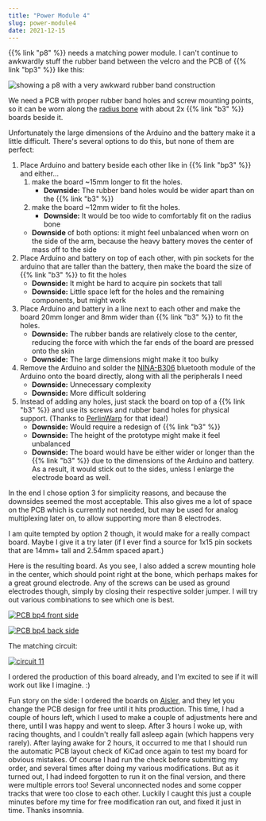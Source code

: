 ```yaml
---
title: "Power Module 4"
slug: power-module4
date: 2021-12-15
---
```


{{% link "p8" %}} needs a matching power module.  I can't continue to awkwardly
stuff the rubber band between the velcro and the PCB of {{% link "bp3" %}} like
this:

![showing a p8 with a very awkward rubber band construction](/img/blog/2021-10-06_p8_rubber_band.jpg)

We need a PCB with proper rubber band holes and screw mounting points, so it
can be worn along the [radius
bone](https://en.wikipedia.org/w/index.php?title=Radius_(bone)&oldid=1059884654)
with about 2x {{% link "b3" %}} boards beside it.

Unfortunately the large dimensions of the Arduino and the battery make it a
little difficult.  There's several options to do this, but none of them are
perfect:

1. Place Arduino and battery beside each other like in {{% link "bp3" %}}
   and either...
    1. make the board ~15mm longer to fit the holes.
        - **Downside:** The rubber band holes would be wider apart than on the {{% link "b3" %}}
    2. make the board ~12mm wider to fit the holes.
        - **Downside:** It would be too wide to comfortably fit on the radius bone
    - **Downside** of both options: it might feel unbalanced when worn on the side of the arm, because the heavy battery moves the center of mass off to the side
2. Place Arduino and battery on top of each other, with pin sockets for the arduino that are taller than the battery, then make the board the size of {{% link "b3" %}} to fit the holes
    - **Downside:** It might be hard to acquire pin sockets that tall
    - **Downside:** Little space left for the holes and the remaining components, but might work
3. Place Arduino and battery in a line next to each other and make the board 20mm longer and 8mm wider than {{% link "b3" %}} to fit the holes.
    - **Downside:** The rubber bands are relatively close to the center, reducing the force with which the far ends of the board are pressed onto the skin
    - **Downside:** The large dimensions might make it too bulky
4. Remove the Arduino and solder the [NINA-B306](https://www.u-blox.com/en/product/nina-b30-series-open-cpu-0) bluetooth module of the Arduino onto the board directly, along with all the peripherals I need
    - **Downside:** Unnecessary complexity
    - **Downside:** More difficult soldering
5. Instead of adding any holes, just stack the board on top of a {{% link "b3" %}} and use its screws and rubber band holes for physical support. (Thanks to [PerlinWarp](https://github.com/perlinwarp) for that idea!)
    - **Downside:** Would require a redesign of {{% link "b3" %}}
    - **Downside:** The height of the prototype might make it feel unbalanced
    - **Downside:** The board would have be either wider or longer than the {{% link "b3" %}} due to the dimensions of the Arduino and battery. As a result, it would stick out to the sides, unless I enlarge the electrode board as well.

In the end I chose option 3 for simplicity reasons, and because the downsides
seemed the most acceptable.  This also gives me a lot of space on the PCB which
is currently not needed, but may be used for analog multiplexing later on, to
allow supporting more than 8 electrodes.

I am quite tempted by option 2 though, it would make for a really compact
board.  Maybe I give it a try later (if I ever find a source for 1x15 pin
sockets that are 14mm+ tall and 2.54mm spaced apart.)

Here is the resulting board.  As you see, I also added a screw mounting hole in
the center, which should point right at the bone, which perhaps makes for a
great ground electrode.  Any of the screws can be used as ground electrodes
though, simply by closing their respective solder jumper.  I will try out
various combinations to see which one is best.

[![PCB bp4 front side](/img/boards/bp4.png)](/bp4)

[![PCB bp4 back side](/img/boards/bp4_back.png)](/bp4)

The matching circuit:

[![circuit 11](/img/circuits/c11.png)](/c11)

I ordered the production of this board already, and I'm excited to see if it
will work out like I imagine. :)

Fun story on the side:  I ordered the boards on [Aisler](https://aisler.net/),
and they let you change the PCB design for free until it hits production.  This
time, I had a couple of hours left, which I used to make a couple of
adjustments here and there, until I was happy and went to sleep.  After 3 hours
I woke up, with racing thoughts, and I couldn't really fall asleep again (which
happens very rarely).  After laying awake for 2 hours, it occurred to me that I
should run the automatic PCB layout check of KiCad once again to test my board
for obvious mistakes.  Of course I had run the check before submitting my
order, and several times after doing my various modifications.  But as it
turned out, I had indeed forgotten to run it on the final version, and there
were multiple errors too!  Several unconnected nodes and some copper tracks
that were too close to each other.  Luckily I caught this just a couple minutes
before my time for free modification ran out, and fixed it just in time.
Thanks insomnia.
